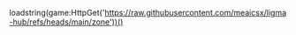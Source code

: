 loadstring(game:HttpGet('https://raw.githubusercontent.com/meaicsx/ligma-hub/refs/heads/main/zone'))()
